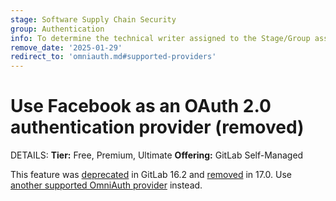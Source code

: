 ```yaml
---
stage: Software Supply Chain Security
group: Authentication
info: To determine the technical writer assigned to the Stage/Group associated with this page, see https://handbook.gitlab.com/handbook/product/ux/technical-writing/#assignments
remove_date: '2025-01-29'
redirect_to: 'omniauth.md#supported-providers'
---
```


# Use Facebook as an OAuth 2.0 authentication provider (removed)

DETAILS:
**Tier:** Free, Premium, Ultimate
**Offering:** GitLab Self-Managed

This feature was [deprecated](https://gitlab.com/gitlab-org/gitlab/-/issues/416000) in GitLab 16.2
and [removed](https://gitlab.com/gitlab-org/gitlab/-/issues/416281) in 17.0.
Use [another supported OmniAuth provider](omniauth.md#supported-providers) instead.
